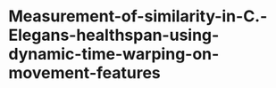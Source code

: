 # Measurement-of-similarity-in-C.-Elegans-healthspan-using-dynamic-time-warping-on-movement-features